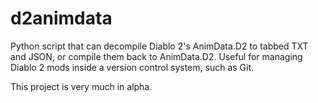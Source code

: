 # d2animdata
Python script that can decompile Diablo 2's AnimData.D2 to tabbed TXT and JSON, or compile them back to AnimData.D2. Useful for managing Diablo 2 mods inside a version control system, such as Git.

This project is very much in alpha.
